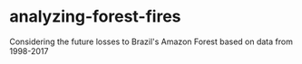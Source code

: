# analyzing-forest-fires
Considering the future losses to Brazil's Amazon Forest based on data from 1998-2017
